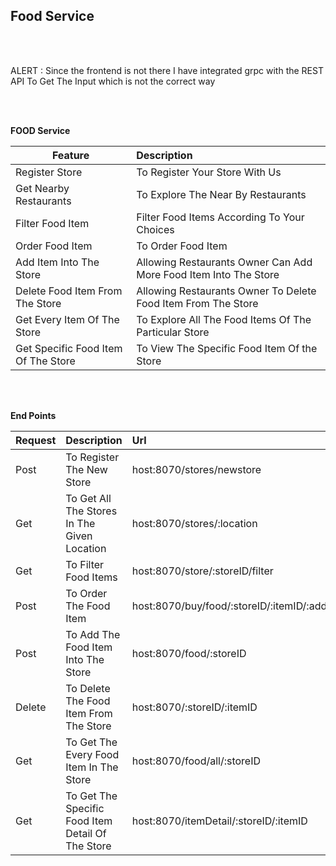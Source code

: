 ## Food Service
<br> </br>

ALERT : Since the frontend is not there I have integrated grpc with the REST API To Get The Input which is not the correct way

<br> </br>

<b>FOOD Service</b>

| Feature  | Description  |
|----------|:-------------|
| Register Store | To Register Your Store With Us |
| Get Nearby Restaurants | To Explore The Near By Restaurants  |
| Filter Food Item | Filter Food Items According To Your Choices |
| Order Food Item | To Order Food Item  |
| Add Item Into The Store | Allowing Restaurants Owner Can Add More Food Item Into The Store |
| Delete Food Item From The Store | Allowing Restaurants Owner To Delete Food Item From The Store |
| Get Every Item Of The Store | To Explore All The Food Items Of The Particular Store |
| Get Specific Food Item Of The Store | To View The Specific Food Item Of the Store|

<br></br>

<b>End Points</b>

| Request  | Description  | Url |
|----------|:-------------|:-------------|
| Post | To Register The New Store | host:8070/stores/newstore |
| Get | To Get All The Stores In The Given Location |host:8070/stores/:location |
| Get | To Filter Food Items |host:8070/store/:storeID/filter |
| Post | To Order The Food Item |host:8070/buy/food/:storeID/:itemID/:addressID |
| Post | To Add The Food Item Into The Store |host:8070/food/:storeID |
| Delete | To Delete The Food Item From The Store |host:8070/:storeID/:itemID |
| Get | To Get The Every Food Item In The Store |host:8070/food/all/:storeID |
| Get | To Get The Specific Food Item Detail Of The Store |host:8070/itemDetail/:storeID/:itemID |






<br></br>